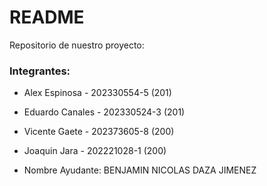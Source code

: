 # README
Repositorio de nuestro proyecto:

### Integrantes:

* Alex Espinosa - 202330554-5   (201)

* Eduardo Canales - 202330524-3   (201)

* Vicente Gaete - 202373605-8   (200)

* Joaquin Jara - 202221028-1   (200)


* Nombre Ayudante: BENJAMIN NICOLAS DAZA JIMENEZ
